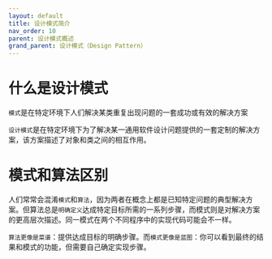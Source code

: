 ```yaml
---
layout: default
title: 设计模式简介
nav_order: 10
parent: 设计模式概述
grand_parent: 设计模式（Design Pattern）
---
```


# 什么是设计模式

`模式`是在特定环境下人们解决某类重复出现问题的一套成功或有效的解决方案

`设计模式`是在特定环境下为了解决某一通用软件设计问题提供的一套定制的解决方案，该方案描述了对象和类之间的相互作用。

# 模式和算法区别

人们常常会混淆`模式`和`算法`，因为两者在概念上都是已知特定问题的典型解决方案。但算法总是`明确定义`达成特定目标所需的一系列步骤，而模式则是对解决方案的更高层次描述。同一模式在两个不同程序中的实现代码可能会不一样。

`算法更像是菜谱`：提供达成目标的明确步骤。而`模式更像是蓝图`：你可以看到最终的结果和模式的功能，但需要自己确定实现步骤。

